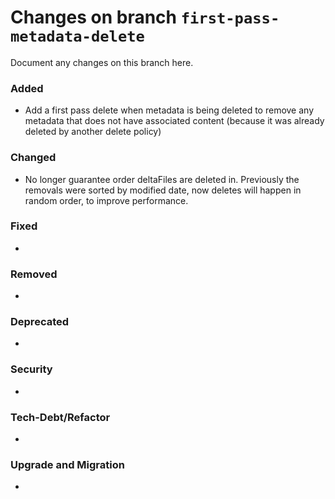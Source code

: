 # Changes on branch `first-pass-metadata-delete`
Document any changes on this branch here.
### Added
- Add a first pass delete when metadata is being deleted to remove any metadata that does not have associated content (because it was already deleted by another delete policy) 

### Changed
- No longer guarantee order deltaFiles are deleted in.  Previously the removals were sorted by modified date, now deletes will happen in random order, to improve performance.

### Fixed
- 

### Removed
- 

### Deprecated
- 

### Security
- 

### Tech-Debt/Refactor
- 

### Upgrade and Migration
- 

